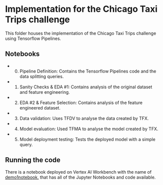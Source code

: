 # Implementation for the Chicago Taxi Trips challenge

This folder houses the implementation of the Chicago Taxi Trips challenge using Tensorflow Pipelines.

## Notebooks

- 0. Pipeline Definition: Contains the Tensorflow Pipelines code and the data splitting queries.
- 1. Sanity Checks & EDA #1: Contains analysis of the original dataset and feature engineering.
- 2. EDA #2 & Feature Selection: Contains analysis of the feature engineered dataset.
- 3. Data validation: Uses TFDV to analyse the data created by TFX.
- 4. Model evaluation: Used TFMA to analyse the model created by TFX.
- 5. Model deployment testing: Tests the deployed model with a simple query.

## Running the code

There is a notebook deployed on Vertex AI Workbench with the name of [demo1notebook.](https://console.cloud.google.com/vertex-ai/workbench/list/instances?authuser=3&project=aliz-ml-spec-2022-submission) that has all of the Jupyter Notebooks and code available.
